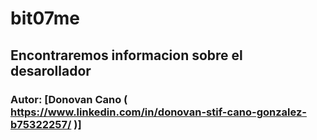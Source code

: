 # bit07me

## Encontraremos informacion sobre el desarollador 

### Autor: [Donovan Cano ( https://www.linkedin.com/in/donovan-stif-cano-gonzalez-b75322257/ )]